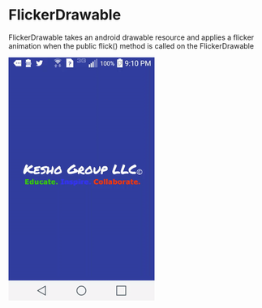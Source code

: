# FlickerDrawable
FlickerDrawable takes an android drawable resource and applies a flicker animation when the public flick() method is called on the FlickerDrawable



![alt tag](https://github.com/ckesho/FlickerDrawable/blob/master/animatedgif.gif)